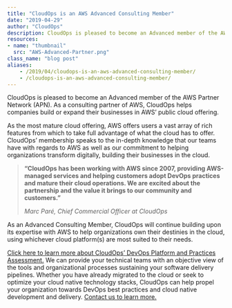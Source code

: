 ```yaml
---
title: "CloudOps is an AWS Advanced Consulting Member"
date: "2019-04-29"
author: "CloudOps"
description: CloudOps is pleased to become an Advanced member of the AWS Partner Network (APN).
resources:
- name: "thumbnail"
  src: "AWS-Advanced-Partner.png"
class_name: "blog post"
aliases:
    - /2019/04/cloudops-is-an-aws-advanced-consulting-member/
    - /cloudops-is-an-aws-advanced-consulting-member/
---
```


<p>CloudOps is pleased to become an Advanced member of the AWS Partner Network (APN). As a consulting partner of AWS, CloudOps helps companies build or expand their businesses in AWS’ public cloud offering.</p>

<p>As the most mature cloud offering, AWS offers users a vast array of rich features from which to take full advantage of what the cloud has to offer. CloudOps’ membership speaks to the in-depth knowledge that our teams have with regards to AWS as well as our commitment to helping organizations transform digitally, building their businesses in the cloud.</p>

<blockquote class="wp-block-quote"><p><strong>“CloudOps has been working with AWS since 2007, providing AWS-managed services and helping customers adopt DevOps practices and mature their cloud operations. We are excited about the partnership and the value it brings to our community and customers.”</strong></p><p><cite>Marc Paré, Chief Commercial Officer at CloudOps</cite></p></blockquote>

<p>As an Advanced Consulting Member, CloudOps will continue building upon its expertise with AWS to help organizations own their destinies in the cloud, using whichever cloud platform(s) are most suited to their needs.</p>

<p><a href="https://www.cloudops.com/devops-platform-and-practices-assessment/">Click here to learn more about CloudOps’ DevOps Platform and Practices Assessment.</a> We can provide your technical teams with an objective view of the tools and organizational processes sustaining your software delivery pipelines. Whether you have already migrated to the cloud or seek to optimize your cloud native technology stacks, CloudOps can help propel your organization towards DevOps best practices and cloud native development and delivery. <a href="mailto: info@cloudops.com">Contact us to learn more.</a></p>